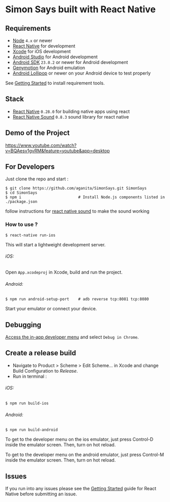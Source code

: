 # Simon Says built with React Native

## Requirements
- [Node](https://nodejs.org) `4.x` or newer
- [React Native](http://facebook.github.io/react-native/docs/getting-started.html) for development
- [Xcode](https://developer.apple.com/xcode/) for iOS development
- [Android Studio](https://developer.android.com/studio/index.html) for Android development
- [Android SDK](https://developer.android.com/sdk/) `23.0.2` or newer for Android development
- [Genymotion](https://www.genymotion.com/) for Android emulation
- [Android Lollipop](https://www.android.com/versions/lollipop-5-0/) or newer on your Android device to test properly

See [Getting Started](https://facebook.github.io/react-native/docs/getting-started.html) to install requirement tools.

## Stack
- [React Native](https://facebook.github.io/react-native/) `0.28.0` for building native apps using react
- [React Native Sound](https://github.com/zmxv/react-native-sound) `0.8.3` sound library for react native

## Demo of the Project
https://www.youtube.com/watch?v=BQAesv1gvRM&feature=youtube&app=desktop

## For Developers
Just clone the repo
and start :
```shell
$ git clone https://github.com/aganita/SimonSays.git SimonSays
$ cd SimonSays
$ npm i                         # Install Node.js components listed in ./package.json
```
follow instructions for [react native sound](https://github.com/zmxv/react-native-sound/blob/master/README.md) to make the sound working 


### How to use ?
```shell
$ react-native run-ios
```
This will start a lightweight development server.

###### iOS:
Open `App.xcodeproj` in Xcode, build and run the project.

###### Android:
```shell
$ npm run android-setup-port    # adb reverse tcp:8081 tcp:8080
```
Start your emulator or connect your device.

## Debugging
[Access the in-app developer menu](https://facebook.github.io/react-native/docs/debugging.html) and select ``Debug in Chrome``.

## Create a release build
* Navigate to Product > Scheme > Edit Scheme... in Xcode and change Build Configuration to *Release*.
* Run in terminal :

###### iOS:
```shell
$ npm run build-ios
```
###### Android:
```shell
$ npm run build-android
```
To get to the developer menu on the ios emulator, just press Control-D inside the emulator screen.  Then, turn on hot reload.

To get to the developer menu on the android emulator, just press Control-M inside the emulator screen.  Then, turn on hot reload.

## Issues
If you run into any issues please see the [Getting Started](http://facebook.github.io/react-native/docs/getting-started.html) guide for React Native before submitting an issue.

